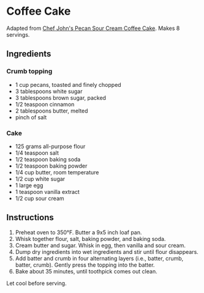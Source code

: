 # Coffee Cake

Adapted from [Chef John's Pecan Sour Cream Coffee Cake](http://foodwishes.blogspot.com/2016/04/pecan-sour-cream-coffee-cake-now-with.html). Makes 8 servings.

## Ingredients

### Crumb topping

- 1 cup pecans, toasted and finely chopped
- 3 tablespoons white sugar
- 3 tablespoons brown sugar, packed
- 1/2 teaspoon cinnamon
- 2 tablespoons butter, melted
- pinch of salt

### Cake

- 125 grams all-purpose flour
- 1/4 teaspoon salt
- 1/2 teaspoon baking soda
- 1/2 teaspoon baking powder
- 1/4 cup butter, room temperature
- 1/2 cup white sugar
- 1 large egg
- 1 teaspoon vanilla extract
- 1/2 cup sour cream

## Instructions

1. Preheat oven to 350°F. Butter a 9x5 inch loaf pan.
2. Whisk together flour, salt, baking powder, and baking soda.
3. Cream butter and sugar. Whisk in egg, then vanilla and sour cream.
4. Dump dry ingredients into wet ingredients and stir until flour disappears.
5. Add batter and crumb in four alternating layers (i.e., batter, crumb, batter, crumb). Gently press the topping into the batter.
6. Bake about 35 minutes, until toothpick comes out clean.

Let cool before serving.
